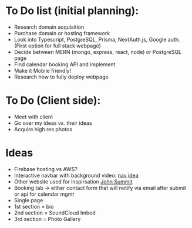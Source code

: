 # To Do list (initial planning):
  * Research domain acquisition 
  * Purchase domain or hosting framework
  * Look into Typescript, PostgreSQL, Prisma, NextAuth.js, Google auth. (First option for full stack webpage)
  * Decide between MERN (mongo, express, react, node) or PostgreSQL page
  * Find calendar booking API and implement
  * Make it Mobile friendly!
  * Research how to fully deploy webpage

# To Do (Client side):
  * Meet with client
  * Go over my ideas vs. their ideas
  * Acquire high res photos

# Ideas
  * Firebase hosting vs AWS?
  * Interactive navbar with background video: [nav idea](https://www.waxmotif.com/)
  * Other website used for inspirsation [John Summit](https://www.johnsummitmusic.com/)
  * Booking tab -> either contact form that will notify via email after submit or api for calendar mgmt
  * Single page
  * 1st section = bio
  * 2nd section = SoundCloud Imbed
  * 3rd section = Photo Gallery
